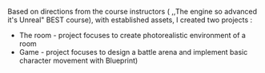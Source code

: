 Based on directions from the course instructors ( ,,The engine so advanced it's Unreal" BEST course), with established assets, I created two projects :
- The room - project focuses to create photorealistic environment of a room 
- Game - project focuses to design a battle arena and implement basic character movement with Blueprint)

